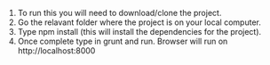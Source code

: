 1. To run this you will need to download/clone the project.
2. Go the relavant folder where the project is on your local computer.
3. Type npm install (this will install the dependencies for the project).
4. Once complete type in grunt and run. Browser will run on http://localhost:8000